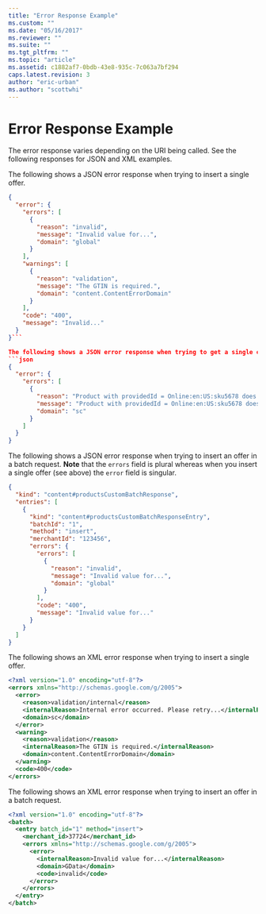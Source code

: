 ```yaml
---
title: "Error Response Example"
ms.custom: ""
ms.date: "05/16/2017"
ms.reviewer: ""
ms.suite: ""
ms.tgt_pltfrm: ""
ms.topic: "article"
ms.assetid: c1882af7-0bdb-43e8-935c-7c063a7bf294
caps.latest.revision: 3
author: "eric-urban"
ms.author: "scottwhi"
---
```

# Error Response Example
The error response varies depending on the URI being called. See the following responses for JSON and XML examples.

The following shows a JSON error response when trying to insert a single offer. 
```json
{
  "error": {
    "errors": [
      {
        "reason": "invalid",
        "message": "Invalid value for...",
        "domain": "global"
      }
    ],
    "warnings": [ 
      { 
        "reason": "validation", 
        "message": "The GTIN is required.", 
        "domain": "content.ContentErrorDomain" 
      } 
    ], 
    "code": "400", 
    "message": "Invalid..." 
  } 
}```

The following shows a JSON error response when trying to get a single offer.
```json
{
  "error": {
    "errors": [
      {
        "reason": "Product with providedId = Online:en:US:sku5678 does not exist.",
        "message": "Product with providedId = Online:en:US:sku5678 does not exist.",
        "domain": "sc"
      }
    ]
  }
}
```

The following shows a JSON error response when trying to insert an offer in a batch request. **Note** that the `errors` field is plural whereas when you insert a single offer (see above) the `error` field is singular.
```json
{
  "kind": "content#productsCustomBatchResponse",
  "entries": [
    {
      "kind": "content#productsCustomBatchResponseEntry",
      "batchId": "1",
      "method": "insert",
      "merchantId": "123456",
      "errors": {
        "errors": [
          {
            "reason": "invalid",
            "message": "Invalid value for...",
            "domain": "global"
          }
        ],
        "code": "400",
        "message": "Invalid value for..."
      }
    }
  ]
}
```

The following shows an XML error response when trying to insert a single offer.
```xml
<?xml version="1.0" encoding="utf-8"?>
<errors xmlns="http://schemas.google.com/g/2005">
  <error>
    <reason>validation/internal</reason>
    <internalReason>Internal error occurred. Please retry...</internalReason>
    <domain>sc</domain>
  </error>
  <warning> 
    <reason>validation</reason> 
    <internalReason>The GTIN is required.</internalReason> 
    <domain>content.ContentErrorDomain</domain> 
  </warning> 
  <code>400</code> 
</errors>
```


The following shows an XML error response when trying to insert an offer in a batch request. 
```xml
<?xml version="1.0" encoding="utf-8"?>
<batch>
  <entry batch_id="1" method="insert">
    <merchant_id>37724</merchant_id>
    <errors xmlns="http://schemas.google.com/g/2005">
      <error>
        <internalReason>Invalid value for...</internalReason>
        <domain>GData</domain>
        <code>invalid</code>
      </error>
    </errors>
  </entry>
</batch>
```
